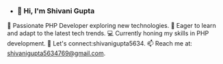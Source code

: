 - ### 👋 Hi, I'm Shivani Gupta
🚀 Passionate PHP Developer exploring new technologies.
🌱 Eager to learn and adapt to the latest tech trends.
💻 Currently honing my skills in PHP development.
💬 Let's connect:shivanigupta5634.
📫 Reach me at: shivanigupta5634769@gmail.com.
<!---
shivani5634/shivani5634 is a ✨ special ✨ repository because its `README.md` (this file) appears on your GitHub profile.
You can click the Preview link to take a look at your changes.
--->
